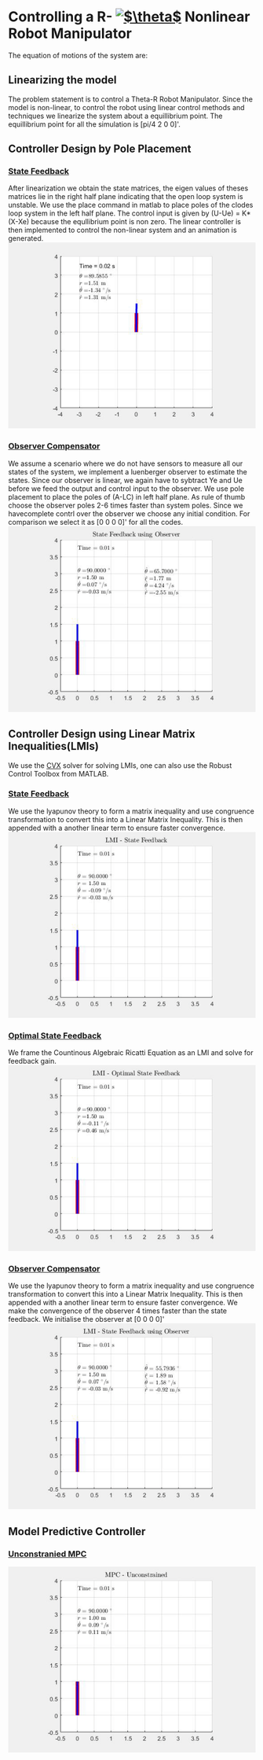 # Controlling a R- <a href="https://www.codecogs.com/eqnedit.php?latex=$\theta$" target="_blank"><img src="https://latex.codecogs.com/gif.latex?$\theta$" title="$\theta$" /></a> Nonlinear Robot Manipulator
The equation of motions of the system are: <br/>
## Linearizing the model
The problem statement is to control a Theta-R Robot Manipulator. Since the model is non-linear, to control the robot using linear control methods and techniques we linearize the system about a equillibrium point. The equillibrium point for all the simulation is [pi/4  2  0  0]'. 

## Controller Design by Pole Placement
### [State Feedback](StateFeedback_1.m)
After linearization we obtain the state matrices, the eigen values of theses matrices lie in the right half plane indicating that the open loop system is unstable. We use the place command in matlab to place poles of the clodes loop system in the left half plane. The control input is given by (U-Ue) = K*(X-Xe) because the equllibrium point is non zero. The linear controller is then implemented to control the non-linear system and an animation is generated. <br/>
![](demo/StateFeedback_1-gif.gif)
### [Observer Compensator](ObserverControllerCompensator_1.m)
We assume a scenario where we do not have sensors to measure all our states of the system, we implement a luenberger observer to estimate the states. Since our observer is linear, we again have to sybtract Ye and Ue before we feed the output and control input to the observer. We use pole placement to place the poles of (A-LC) in left half plane. As rule of thumb choose the observer poles 2-6 times faster than system poles. Since we havecomplete contrl over the observer we choose any initial condition. For comparison we select it as [0 0 0 0]' for all the codes.
![](demo/ObserverControllerCompensator_1-gif.gif)

## Controller Design using Linear Matrix Inequalities(LMIs)
We use the [CVX](http://cvxr.com/cvx/) solver for solving LMIs, one can also use the Robust Control Toolbox from MATLAB.
### [State Feedback](LMI_StateFeedback_1.m)
We use the lyapunov theory to form a matrix inequality and use congruence transformation to convert this into a Linear Matrix Inequality. This is then appended with a another linear term to ensure faster convergence.
![](demo/LMIStateFeedback_1-gif.gif)
### [Optimal State Feedback](LMI_OptimalStateFeedback_1.m)
We frame the Countinous Algebraic Ricatti Equation as an LMI and solve for feedback gain. <br/>
![](demo/LMIOptimalStateFeedback_1-gif.gif)
### [Observer Compensator](LMI_ObserverControllerCompensator_1.m)
We use the lyapunov theory to form a matrix inequality and use congruence transformation to convert this into a Linear Matrix Inequality. This is then appended with a another linear term to ensure faster convergence. We make the convergence of the observer 4 times faster than the state feedback. We initialise the observer at [0 0 0 0]'
![](demo/LMIObserverControllerCompensator.gif)

## Model Predictive Controller
### [Unconstranied MPC]()
![](demo/MPCUnconstrained_1-gif.gif)
<!--- #### [Unconstrained MPC with Observer]()
![](demo/MPCUnconstrainedObserver_1-gif.gif) --->

